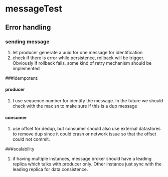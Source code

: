 # messageTest

## Error handling
### sending message
1. let producer generate a uuid for one message for identification
2. check if there is error while persistence, rollback will be trigger.
Obviously if rollback fails, some kind of retry mechanism should be implemented


###idempotent:
#### producer
1. I use sequence number for identify the message. In the future we should check with the max sn 
to make sure if this is a dup message

#### consumer
1. use offset for dedup, but consumer should also use external datastores to remove dup since 
it could crash or network issue so that the offset could not commit.

###scalability
1. if having multiple instances, message broker should have a leading replica which talks with producer only.
Other instance just sync with the leading replica for data consistence.
